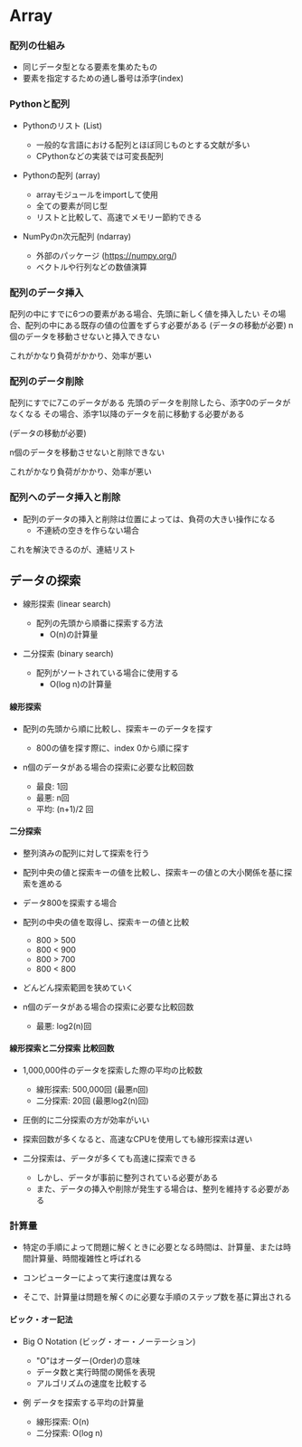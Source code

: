 # Array

### 配列の仕組み
- 同じデータ型となる要素を集めたもの
- 要素を指定するための通し番号は添字(index)

### Pythonと配列
- Pythonのリスト (List)
  - 一般的な言語における配列とほぼ同じものとする文献が多い
  - CPythonなどの実装では可変長配列

- Pythonの配列 (array)
  - arrayモジュールをimportして使用
  - 全ての要素が同じ型
  - リストと比較して、高速でメモリー節約できる

- NumPyのn次元配列 (ndarray)
  - 外部のパッケージ (https://numpy.org/)
  - ベクトルや行列などの数値演算

### 配列のデータ挿入
配列の中にすでに6つの要素がある場合、先頭に新しく値を挿入したい
その場合、配列の中にある既存の値の位置をずらす必要がある
(データの移動が必要)
n個のデータを移動させないと挿入できない

これがかなり負荷がかかり、効率が悪い

### 配列のデータ削除
配列にすでに7このデータがある
先頭のデータを削除したら、添字0のデータがなくなる
その場合、添字1以降のデータを前に移動する必要がある

(データの移動が必要)

n個のデータを移動させないと削除できない

これがかなり負荷がかかり、効率が悪い

### 配列へのデータ挿入と削除

- 配列のデータの挿入と削除は位置によっては、負荷の大きい操作になる
  - 不連続の空きを作らない場合

これを解決できるのが、連結リスト

## データの探索

- 線形探索 (linear search)
  - 配列の先頭から順番に探索する方法
    - O(n)の計算量

- 二分探索 (binary search)
  - 配列がソートされている場合に使用する
    - O(log n)の計算量

#### 線形探索

- 配列の先頭から順に比較し、探索キーのデータを探す
  - 800の値を探す際に、index 0から順に探す

- n個のデータがある場合の探索に必要な比較回数
  - 最良: 1回
  - 最悪: n回
  - 平均: (n+1)/2 回


#### 二分探索

- 整列済みの配列に対して探索を行う
- 配列中央の値と探索キーの値を比較し、探索キーの値との大小関係を基に探索を進める

- データ800を探索する場合
- 配列の中央の値を取得し、探索キーの値と比較
  - 800 > 500
  - 800 < 900
  - 800 > 700
  - 800 < 800

- どんどん探索範囲を狭めていく

- n個のデータがある場合の探索に必要な比較回数
  - 最悪: log2(n)回

#### 線形探索と二分探索 比較回数

- 1,000,000件のデータを探索した際の平均の比較数
  - 線形探索: 500,000回 (最悪n回)
  - 二分探索: 20回 (最悪log2(n)回)

- 圧倒的に二分探索の方が効率がいい

- 探索回数が多くなると、高速なCPUを使用しても線形探索は遅い
- 二分探索は、データが多くても高速に探索できる
  - しかし、データが事前に整列されている必要がある
  - また、データの挿入や削除が発生する場合は、整列を維持する必要がある

### 計算量

- 特定の手順によって問題に解くときに必要となる時間は、計算量、または時間計算量、時間複雑性と呼ばれる
- コンピューターによって実行速度は異なる

- そこで、計算量は問題を解くのに必要な手順のステップ数を基に算出される

#### ビック・オー記法

- Big O Notation (ビッグ・オー・ノーテーション)
  - "O"はオーダー(Order)の意味
  - データ数と実行時間の関係を表現
  - アルゴリズムの速度を比較する

- 例 データを探索する平均の計算量
  - 線形探索: O(n)
  - 二分探索: O(log n)



